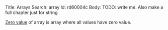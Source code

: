 Title: Arrays
Search: array
Id: rd60004c
Body:
TODO: write me. Also make a full chapter just for string

[Zero value](a-6069) of array is array where all values have zero value.
